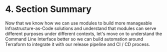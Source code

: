 # 4. Section Summary

Now that we know how we can use modules to build more manageable Infrastructure-as-Code solutions and understand that modules can serve different purposes under different contexts, let's move on to understand the Command Line Interface better so we can build automation around Terraform to integrate it with our release pipeline and CI / CD process.
